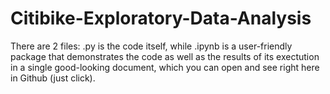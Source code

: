 # Citibike-Exploratory-Data-Analysis

There are 2 files: .py is the code itself, while .ipynb is a user-friendly package that demonstrates the code as well as the results of its exectution in a single good-looking document, which you can open and see right here in Github (just click). 
